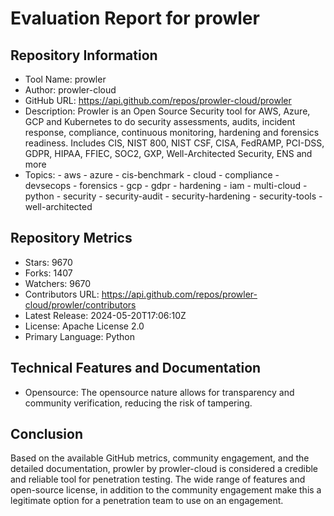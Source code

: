 # Evaluation Report for prowler

## Repository Information

* Tool Name: prowler
* Author: prowler-cloud
* GitHub URL: https://api.github.com/repos/prowler-cloud/prowler
* Description: Prowler is an Open Source Security tool for AWS, Azure, GCP and Kubernetes to do security assessments, audits, incident response, compliance, continuous monitoring, hardening and forensics readiness. Includes CIS, NIST 800, NIST CSF, CISA, FedRAMP, PCI-DSS, GDPR, HIPAA, FFIEC, SOC2, GXP, Well-Architected Security, ENS and more
* Topics: 
      - aws
      - azure
      - cis-benchmark
      - cloud
      - compliance
      - devsecops
      - forensics
      - gcp
      - gdpr
      - hardening
      - iam
      - multi-cloud
      - python
      - security
      - security-audit
      - security-hardening
      - security-tools
      - well-architected
  
## Repository Metrics

* Stars: 9670
* Forks: 1407
* Watchers: 9670
* Contributors URL: https://api.github.com/repos/prowler-cloud/prowler/contributors 
* Latest Release: 2024-05-20T17:06:10Z
* License: Apache License 2.0
* Primary Language: Python

## Technical Features and Documentation

* Opensource: The opensource nature allows for transparency and community verification, reducing the risk of tampering.

## Conclusion

Based on the available GitHub metrics, community engagement, and the detailed documentation, prowler by prowler-cloud is considered a credible and reliable tool for penetration testing. The wide range of features and open-source license, in addition to the community engagement make this a legitimate option for a penetration team to use on an engagement.